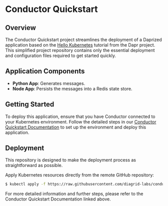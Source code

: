 # Conductor Quickstart

## Overview
The Conductor Quickstart project streamlines the deployment of a Daprized application based on the [Hello Kubernetes](https://github.com/dapr/quickstarts/tree/master/tutorials/hello-kubernetes) tutorial from the Dapr project. This simplified project repository contains only the essential deployment and configuration files required to get started quickly.

## Application Components
- **Python App**: Generates messages.
- **Node App**: Persists the messages into a Redis state store.

## Getting Started
To deploy this application, ensure that you have Conductor connected to your Kubernetes environment. Follow the detailed steps in our [Conductor Quickstart Documentation](https://docs.diagrid.io/conductor/getting-started/quickstart) to set up the environment and deploy this application.

## Deployment
This repository is designed to make the deployment process as straightforward as possible.

Apply Kubernetes resources directly from the remote GitHub repository:

```bash
$ kubectl apply -f https://raw.githubusercontent.com/diagrid-labs/conductor-quickstart/main/deploy.yaml
```

For more detailed information and further steps, please refer to the Conductor Quickstart Documentation linked above.

